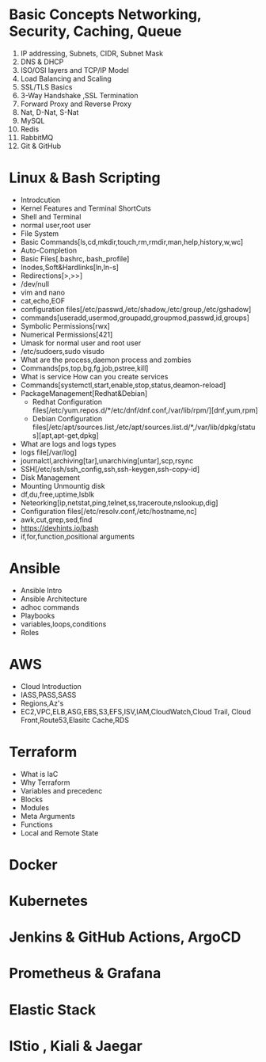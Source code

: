 # Basic Concepts Networking, Security, Caching, Queue
1. IP addressing, Subnets, CIDR, Subnet Mask
2. DNS & DHCP
3. ISO/OSI layers and TCP/IP Model
4. Load Balancing and Scaling
4. SSL/TLS Basics
5. 3-Way Handshake ,SSL Termination
6. Forward Proxy and Reverse Proxy
7. Nat, D-Nat, S-Nat
8. MySQL
9. Redis
10. RabbitMQ
11. Git & GitHub

# Linux & Bash Scripting
- Introdcution
- Kernel Features and Terminal ShortCuts
- Shell and Terminal
- normal user,root user
- File System
- Basic Commands[ls,cd,mkdir,touch,rm,rmdir,man,help,history,w,wc]
- Auto-Completion
- Basic Files[.bashrc,.bash_profile]
- Inodes,Soft&Hardlinks[ln,ln-s]
- Redirections[>,>>]
- /dev/null
- vim and nano
- cat,echo,EOF
- configuration files[/etc/passwd,/etc/shadow,/etc/group,/etc/gshadow]
- commands[useradd,usermod,groupadd,groupmod,passwd,id,groups] 
- Symbolic Permissions[rwx]
- Numerical Permissions[421]
- Umask for normal user and root user
- /etc/sudoers,sudo visudo
- What are the process,daemon process and zombies
- Commands[ps,top,bg,fg,job,pstree,kill]
- What is service How can you create services
- Commands[systemctl,start,enable,stop,status,deamon-reload]
- PackageManagement[Redhat&Debian]
  - Redhat Configuration files[/etc/yum.repos.d/*/etc/dnf/dnf.conf,/var/lib/rpm/][dnf,yum,rpm]
  - Debian Configuration files[/etc/apt/sources.list,/etc/apt/sources.list.d/*,/var/lib/dpkg/status][apt,apt-get,dpkg]
- What are logs and logs types
- logs file[/var/log]
- journalctl,archiving[tar],unarchiving[untar],scp,rsync
- SSH[/etc/ssh/ssh_config,ssh,ssh-keygen,ssh-copy-id]
- Disk Management
- Mounting Unmountig disk
- df,du,free,uptime,lsblk
- Neteorking[ip,netstat,ping,telnet,ss,traceroute,nslookup,dig]
- Configuration files[/etc/resolv.conf,/etc/hostname,nc]
- awk,cut,grep,sed,find
- https://devhints.io/bash
- if,for,function,positional arguments

# Ansible
- Ansible Intro 
- Ansible Architecture
- adhoc commands
- Playbooks
- variables,loops,conditions
- Roles
# AWS
- Cloud Introduction
- IASS,PASS,SASS
- Regions,Az's
- EC2,VPC,ELB,ASG,EBS,S3,EFS,ISV,IAM,CloudWatch,Cloud Trail, Cloud Front,Route53,Elasitc Cache,RDS
# Terraform
- What is IaC
- Why Terraform
- Variables and precedenc
- Blocks
- Modules
- Meta Arguments
- Functions
- Local and Remote State
# Docker
# Kubernetes
# Jenkins & GitHub Actions, ArgoCD
# Prometheus & Grafana
# Elastic Stack
# IStio , Kiali & Jaegar
